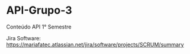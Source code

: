 # API-Grupo-3

Conteúdo API 1° Semestre  

Jira Software: https://mariafatec.atlassian.net/jira/software/projects/SCRUM/summary
